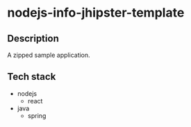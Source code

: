 # nodejs-info-jhipster-template

## Description
A zipped sample application.

## Tech stack
- nodejs
    - react
- java
    - spring